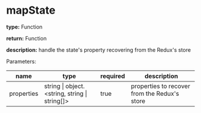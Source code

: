 # mapState

**type:** Function

**return:** Function

**description:** handle the state's property recovering from the Redux's store

Parameters:

| name       | type                                               | required | description                                 |
|------------|----------------------------------------------------|----------|---------------------------------------------|
| properties | string \| object.&lt;string, string \| string[]&gt;| true     | properties to recover from the Redux's store |

